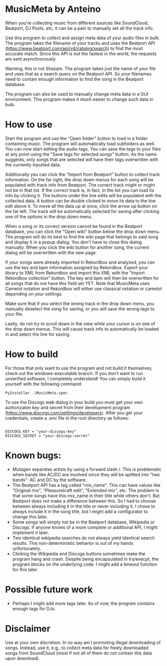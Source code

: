 # MusicMeta by Anteino

When you're collecting music from different sources like SoundCloud, Beatport, DJ Pools, etc, it can be a pain to manually set all the track info.

Use this program to collect and assign meta data of your audio files in bulk. The program takes the filename of your tracks and uses the Beatport API (https://www.beatport.com/api/v4/catalog/search) to find the most accurate match. Since this API is not the fastest in the world, the requests are sent asynchronously.

Warning, this is not Shazam. The program takes just the name of your file and uses that as a search query on the Beatport API. So your filenames need to contain enough information to find the song in the Beatport database.

The program can also be used to manually change meta data in a GUI environment. This program makes it much easier to change such data in bulk.

# How to use

Start the program and use the "Open folder" button to load in a folder containing music. The program will automatically load subfolders as well. You can now start editing the audio tags. You can save the tags to your files at any point using the "Save tags for selected songs" button. As the name suggests, only songs that are selected will have their tags overwritten with the currently inputted data.

Additionally you can click the "Import from Beatport" button to collect track information. On the far right, the drop down menus for each song will be populated with track info from Beatport. The correct track might or might not be in that list. If the correct track is, in fact, in the list you can load its info by clicking it. The buttons under the line edits will be populated with the collected data. A button can be double clicked to move its data to the line edit above it. To move all the data up at once, click the arrow up button on the far left. The track will be automatically selected for saving after clicking one of the options in the drop down menu.

When a song or its correct version cannot be found in the Beatport database, you can click the "Open wiki" button below the drop down menu. The program will do its best to find the wiki page that belongs to said song and display it in a popup dialog. You don't have to close this dialog manually. When you click the wiki button for another song, the current dialog will be overwritten with the new page.

If your songs were already imported in Rekordbox and analyzed, you can use the key and bpm information assigned by Rekordbox. Export your library to XML from Rekordbox and import this XML with the "Import Rekordbox collection" button. The key and bpm will then be overwritten for all songs that do not have this field set YET. Note that MusicMeta uses Camelot notation and Rekordbox will either use classical notation or camelot depending on your settings.

Make sure that if you select the wrong track in the drop down menu, you manually deselect the song for saving, or you will save the wrong tags to your file.

Lastly, do not try to scroll down in the view while your cursor is on one of the drop down menus. This will cause track info to automatically be loaded in and select the line for saving.

# How to build

For those that only want to use the program and not build it themselves, check out the windows-executable branch. If you don't want to run unverified software, I completely understand! You can simply build it yourself with the following command:

<code>PyInstaller .\MusicMeta.spec</code>

To use the Discogs web dialog in your build you must get your own authorizaton key and secret from their development program (https://www.discogs.com/settings/developers). After you get your credentials, create a .env file in the root directory as follows:

<code>
DISCOGS_KEY = "your-discogs-key"
DISCOGS_SECRET = "your-discogs-secret"
</code>

# Known bugs:

- Mutagen separates artists by using a forward slash /. This is problematic when bands like AC/DC are involved since they will be splitted into "two bands": AC and DC by the software.
- The Beatport API has a tag called "mix_name". This can have values like "Original mix", "Pleasurekraft edit", "Extended mix", etc. The problem is that some songs have this mix_name in their title while others don't. But Beatport does not make a difference between this. So I had to choose between always including it in the title or never including it. I chose to always include it in the song title, but I might add a configurator to change this later.
- Some songs will simply not be in the Beatport database, Wikipedia or Discogs. If anyone knows of a more complete or additional API, I might implement it later.
- Two identical wikipedia searches do not always yield identical search results. This non-deterministic behavior is out of my hands unfortunately.
- Clicking the Wikipedia and Discogs buttons sometimes make the program hang and crash. Despite being encapsulated in try/execpt, the program blocks on the underlying code. I might add a timeout function for this later.

# Possible future work

- Perhaps I might add more tags later. As of now, the program contains enough tags for DJs.

# Disclaimer

Use at your own discretion. In no way am I promoting illegal downloading of songs. Instead, use it, e.g., to collect meta data for freely downloaded songs from SoundCloud (most if not all of them do not contain this data upon download).

